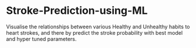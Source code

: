 # Stroke-Prediction-using-ML
Visualise the relationships between various Healthy and Unhealthy habits to heart strokes, and there by predict the stroke probability with best model and hyper tuned parameters. 
